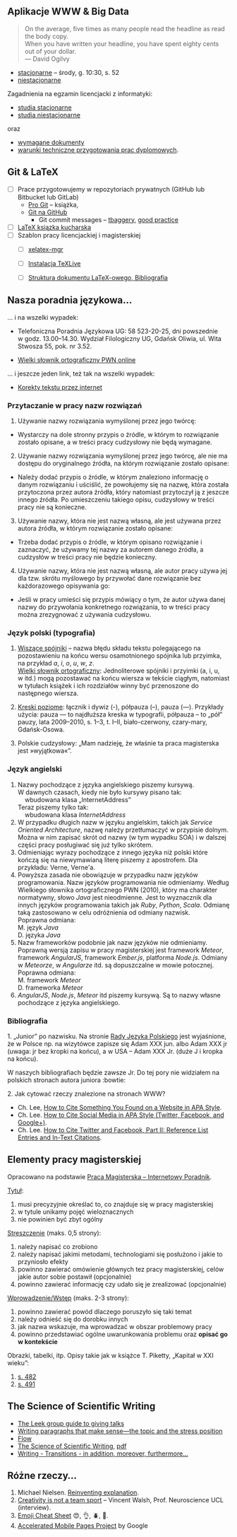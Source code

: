 ## Aplikacje WWW & Big Data

> On the average, five times as many people read the headline as read the body copy.<br>
> When you have written your headline, you have spent eighty cents out of your dollar.<br>
> — David Ogilvy

* [stacjonarne](stacjonarne.md) – środy, g. 10:30, s. 52
* [niestacjonarne](niestacjonarne.md)

<!--
* [licencjat](licencjat.md)
-->

Zagadnienia na egzamin licencjacki z informatyki:

* [studia stacjonarne](https://inf.ug.edu.pl/zagadnienia-na-egz-lic-studia-stacjonarne)
* [studia niestacjonarne](https://inf.ug.edu.pl/zagadnienia-na-egz-lic-studia-niestacjonarne)

oraz

* [wymagane dokumenty](http://mfi.ug.edu.pl/studenci/komunikaty_dziekanatu/egzaminy_magisterskie/wymagane_dokumenty)
* [warunki techniczne przygotowania prac dyplomowych](https://inf.ug.edu.pl/prace-dyplomowe-licencjackie).


## Git & LaTeX

- [ ] Prace przygotowujemy w repozytoriach prywatnych (GitHub lub Bitbucket lub GitLab)
  - [Pro Git](http://git-scm.com/book/en/v2) – książka,
  - [Git na GitHub](https://help.github.com)
    * Git commit messages – [tbaggery](http://tbaggery.com/2008/04/19/a-note-about-git-commit-messages.html),
      [good practice](https://wiki.openstack.org/wiki/GitCommitMessages)
- [ ] [LaTeX ksiązka kucharska](http://www.ptm.org.pl/latex-ksiazka-kucharska)
- [ ] Szablon pracy licencjackiej i magisterskiej
  - [ ] [xelatex-mgr](https://github.com/wbzyl/xelatex-mgr)
  - [ ] [Instalacja TeXLive](http://wbzyl.inf.ug.edu.pl/sp/texlive)
  - [ ] [Struktura dokumentu LaTeX-owego, Bibliografia](http://wbzyl.inf.ug.edu.pl/sp/latex)


## Nasza poradnia językowa…

… i na wszelki wypadek:

* Telefoniczna Poradnia Językowa UG: 58 523-20-25, dni powszednie
  w godz. 13.00–14.30. Wydział Filologiczny UG, Gdańsk Oliwia, ul. Wita
  Stwosza 55, pok. nr 3.52.

* [Wielki słownik ortograficzny PWN online](http://so.pwn.pl/)

… i jeszcze jeden link, też tak na wszelki wypadek:

* [Korekty tekstu przez internet](http://turbokorekty.pl)


### Przytaczanie w pracy nazw rozwiązań

1. Używanie nazwy rozwiązania wymyślonej przez jego twórcę:
  * Wystarczy na dole stronny przypis o źródle, w którym to rozwiązanie zostało opisane, a w treści pracy cudzysłowy nie będą wymagane.

2. Używanie nazwy rozwiązania wymyślonej przez jego twórcę, ale nie ma dostępu do oryginalnego źródła, na którym rozwiązanie zostało opisane:
  * Należy dodać przypis o źródle, w którym znaleziono informację o danym rozwiązaniu i uściślić, że powołujemy się na nazwę, która została przytoczona przez autora źródła, który natomiast przytoczył ją z jeszcze innego źródła. Po umieszczeniu takiego opisu, cudzysłowy w treści pracy nie są konieczne.

3. Używanie nazwy, która nie jest nazwą własną, ale jest używana przez autora źródła, w którym rozwiązanie zostało opisane:
  * Trzeba dodać przypis o źródle, w którym opisano rozwiązanie i zaznaczyć, że używamy tej nazwy za autorem danego źródła, a cudzysłów w treści pracy nie będzie konieczny.

4. Używanie nazwy, która nie jest nazwą własną, ale autor pracy używa jej dla tzw. skrótu myślowego by przywołać dane rozwiązanie bez każdorazowego opisywania go:
  * Jeśli w pracy umieści się przypis mówiący o tym, że autor używa danej nazwy do przywołania konkretnego rozwiązania, to w treści pracy można zrezygnować z używania cudzysłowu.


### Język polski (typografia)

1. [Wiszące spójniki](http://pl.wikipedia.org/wiki/Wisz%C4%85cy_sp%C3%B3jnik) –
nazwa błędu składu tekstu polegającego na pozostawieniu na końcu wersu osamotnionego
spójnika lub przyimka, na przykład *a*, *i*, *o*, *u*, *w*, *z*.<br>
[Wielki słownik ortograficzny](http://so.pwn.pl/zasady.php?id=629563):
Jednoliterowe spójniki i przyimki (a, i, u, w itd.) mogą pozostawać na końcu wiersza
w tekście ciągłym, natomiast w tytułach książek
i ich rozdziałów winny być przenoszone do następnego wiersza.

1. [Kreski poziome](http://www.ekorekta24.pl/aktualnosci-jezykowe/16-opracowanie-tekstu/122-myslnik-pauza-polpauza-i-dywiz-lacznik-czym-sie-roznia-i-jak-je-stosowac):
łącznik i dywiz (-), półpauza (–), pauza (—). Przykłady użycia:
pauza — to najdłuższa kreska w typografii,
półpauza – to „pół” pauzy,
lata 2009–2010, s. 1–3, t. I–II,
biało-czerwony, czary-mary, Gdańsk-Osowa.

1. Polskie cudzysłowy:
„Mam nadzieję, że właśnie ta praca magisterska jest »wyjątkowa«”.


### Język angielski

1. Nazwy pochodzące z języka angielskiego piszemy kursywą.<br>
W dawnych czasach, kiedy nie było kursywy pisano tak:<br>
    wbudowana klasa „InternetAddress”<br>
Teraz piszemy tylko tak:<br>
    wbudowana klasa *InternetAddress*
1. W przypadku długich nazw w języku angielskim, takich jak *Service
Oriented Architecture*, nazwę należy przetłumaczyć w przypisie
dolnym. Można w nim zapisać skrót od nazwy (w tym wypadku SOA) i w
dalszej części pracy posługiwać się już tylko skrótem.
1. Odmieniając wyrazy pochodzące z innego języka niż polski które
kończą się na niewymawianą literę piszemy z apostrofem. Dla
przykładu: Verne, Verne'a.
1. Powyższa zasada nie obowiązuje w przypadku nazw języków programowania.
Nazw języków programowania nie odmieniamy. Według Wielkiego słownika
ortograficznego PWN (2010), który ma charakter normatywny, słowo
*Java* jest nieodmienne.
Jest to wyznacznik dla innych języków programowania takich jak *Ruby*,
*Python*, *Scala*. Odmianę taką zastosowano w celu odróżnienia od
odmiany nazwisk.<br>
Poprawna odmiana:<br>
M. język *Java*<br>
D. języka *Java*
1. Nazw frameworków podobnie jak nazw języków nie odmieniamy.
Poprawną wersją zapisu w pracy magisterskiej jest framework
*Meteor*, framework *AngularJS*, framework *Ember.js*, platforma *Node.js*.
Odmiany w *Meteorze*, w *Angularze* itd. są dopuszczalne
w mowie potocznej.<br>
Poprawna odmiana:<br>
M. framework *Meteor*<br>
D. frameworka *Meteor*
1. *AngularJS*, *Node.js*, *Meteor* itd piszemy kursywą.
Są to nazwy własne pochodzące z języka angielskiego.


### Bibliografia

1\. „Junior” po nazwisku.
Na stronie [Rady Języka Polskiego](http://www.rjp.pan.pl/index.php?option=com_content&view=article&id=807:junior-po-nazwisku-&catid=76:opinie-o-imionach&Itemid=58)
jest wyjaśnione, że w Polsce np. na wizytówce zapisze się
Adam XXX jun. albo Adam XXX jr (uwaga: jr bez kropki na końcu),
a w USA – Adam XXX Jr.  (duże J i kropka na końcu).

W naszych bibliografiach będzie zawsze Jr.
Do tej pory nie widziałem na polskich stronach autora juniora :bowtie:

2\. Jak cytować rzeczy znalezione na stronach WWW?

* Ch. Lee,
  [How to Cite Something You Found on a Website in APA Style](http://blog.apastyle.org/apastyle/2010/11/how-to-cite-something-you-found-on-a-website-in-apa-style.html).
* Ch. Lee.
  [How to Cite Social Media in APA Style (Twitter, Facebook, and Google+)](http://blog.apastyle.org/apastyle/2013/10/how-to-cite-social-media-in-apa-style.html).
* Ch. Lee.
  [How to Cite Twitter and Facebook, Part II: Reference List Entries and In-Text Citations](http://blog.apastyle.org/apastyle/2009/10/how-to-cite-twitter-and-facebook-part-ii.html).


## Elementy pracy magisterskiej

Opracowano na podstawie [Praca Magisterska – Internetowy Poradnik](http://www.pracamagisterska.net/poradnik).

[Tytuł](http://www.pracamagisterska.net/tytul):

1. musi precyzyjnie określać to, co znajduje się w pracy magisterskiej
1. w tytule unikamy pojęć wieloznacznych
1. nie powinien być zbyt ogólny

[Streszczenie](http://www.pracamagisterska.net/streszczenie) (maks. 0,5 strony):

1. należy napisać co zrobiono
1. należy napisać jakimi metodami, technologiami się posłużono
  i jakie to przyniosło efekty
1. powinno zawierać omówienie głównych tez pracy magisterskiej,
  celów jakie autor sobie postawił (opcjonalnie)
1. powinno zawierać informację czy udało się je zrealizować (opcjonalnie)

[Wprowadzenie/Wstęp](http://www.pracamagisterska.net/wstep) (maks. 2-3 strony):

1. powinno zawierać powód dlaczego poruszyło się taki temat
1. należy odnieść się do dorobku innych
1. jak nazwa wskazuje, ma wprowadzać w obszar problemowy pracy
1. powinno przedstawiać ogólne uwarunkowania problemu oraz **opisać go w kontekście**

Obrazki, tabelki, itp. Opisy takie jak w książce T. Piketty, „Kapitał w XXI wieku”:

1. [s. 482](images/piketty-482.png)
1. [s. 491](images/piketty-491.png)


## The Science of Scientific Writing

* [The Leek group guide to giving talks](https://github.com/jtleek/talkguide)
* [Writing paragraphs that make sense—the topic and the stress position](http://serialmentor.com/blog/2013/9/26/writing-paragraphs-that-make-sensethe-topic-and-the-stress-position)
* [Flow](https://www.youtube.com/watch?v=e9V1tiGChzc)
* [The Science of Scientific Writing](http://www.americanscientist.org/issues/pub/the-science-of-scientific-writing), [pdf](http://www.inf.fu-berlin.de/lehre/pmo/eng/ScientificWriting.pdf)
* [Writing - Transitions - in addition, moreover, furthermore…](https://www.youtube.com/watch?v=IsDR3XEv50E)


## Różne rzeczy…

1. Michael Nielsen.
   [Reinventing explanation](http://michaelnielsen.org/reinventing_explanation/index.html).
1. [Creativity is not a team sport](http://www.improvides.com/2014/03/24/creativity-team-sport-interview-vincent-walsh-prof-neuroscience-ucl/)
   – Vincent Walsh, Prof. Neuroscience UCL (interview).
1. [Emoji Cheat Sheet](http://www.emoji-cheat-sheet.com/) :heart_eyes:, :ok_hand:, :beetle:, :gem:.
1. [Accelerated Mobile Pages Project](https://www.ampproject.org) by Google
